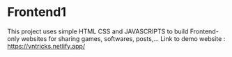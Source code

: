 # Frontend1
This project uses simple HTML CSS and JAVASCRIPTS to build Frontend-only websites for sharing games, softwares, posts,...
Link to demo website : https://vntricks.netlify.app/

